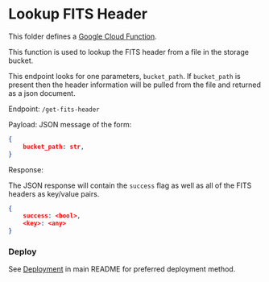 Lookup FITS Header
==================

This folder defines a [Google Cloud Function](https://cloud.google.com/functions/).

This function is used to lookup the FITS header from a file in the storage bucket.

This endpoint looks for one parameters, `bucket_path`. If
`bucket_path` is present then the header information will be pulled from the file
and returned as a json document.


Endpoint: `/get-fits-header`

Payload: 
JSON message of the form:

```json
{
	bucket_path: str,
}
```

Response:

The JSON response will contain the `success` flag as well as all of the FITS headers as key/value pairs.

```json
{
	success: <bool>,
	<key>: <any>
}
```

### Deploy

See [Deployment](../README.md#deploy) in main README for preferred deployment method.
